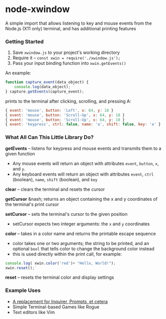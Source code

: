 # node-xwindow
A simple import that allows listening to key and mouse events from the Node.js (X11 only) terminal,
and has additional printing features

### Getting Started
1. Save `xwindow.js` to your project's working directory
2. Require it &ndash; `const xwin = require('./xwindow.js');`
3. Pass your input binding function into `xwin.getEvents()`

An example:
```javascript
function capture_event(data_object) {
    console.log(data_object);
} capture.getEvents(capture_event);
```
prints to the terminal after clicking, scrolling, and pressing A:
```javascript
{ event: 'mouse', button: 'Left', x: 64, y: 18 }
{ event: 'mouse', button: 'Scroll-Up', x: 64, y: 18 }
{ event: 'mouse', button: 'Scroll-Up', x: 64, y: 18 }
{ event: 'keypress', ctrl: false, name: 'a', shift: false, key: 'a' }
```

### What All Can This Little Library Do?
**getEvents** &ndash; listens for keypress and mouse events and transmits them to a given function
- Any mouse events will return an object with attributes `event`, `button`, `x`, and `y`.<br>
- Any keyboard events will return an object with attributes `event`, `ctrl` (boolean), `name`, `shift` (boolean), and `key`

**clear** &ndash; clears the terminal and resets the cursor

**getCursor** &nash; returns an object containing the x and y coordinates of the terminal's print cursor

**setCursor** &ndash; sets the terminal's cursor to the given position
- setCursor expects two integer arguments: the `x` and `y` coordinates 

**color** &ndash; takes in a color name and returns the printable escape sequence
- color takes one or two arguments; the string to be printed, and an optional `bool` that tells color to change the background color instead
- this is used directly within the print call, for example: 
```javascript
console.log( xwin.color('red')+ "Hello, World!"); 
xwin.reset();`
```

**reset** &ndash; resets the terminal color and display settings

### Example Uses
- [A replacement for Inquirer, Prompts, et cetera](./prompts.js)
- Simple Terminal-based Games like Rogue
- Text editors like Vim
